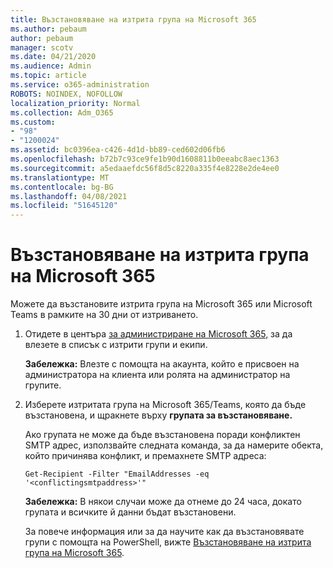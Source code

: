 ```yaml
---
title: Възстановяване на изтрита група на Microsoft 365
ms.author: pebaum
author: pebaum
manager: scotv
ms.date: 04/21/2020
ms.audience: Admin
ms.topic: article
ms.service: o365-administration
ROBOTS: NOINDEX, NOFOLLOW
localization_priority: Normal
ms.collection: Adm_O365
ms.custom:
- "98"
- "1200024"
ms.assetid: bc0396ea-c426-4d1d-bb89-ced602d06fb6
ms.openlocfilehash: b72b7c93ce9fe1b90d1608811b0eeabc8aec1363
ms.sourcegitcommit: a5edaaefdc56f8d5c8220a335f4e8228e2de4ee0
ms.translationtype: MT
ms.contentlocale: bg-BG
ms.lasthandoff: 04/08/2021
ms.locfileid: "51645120"
---
```

# <a name="restore-a-deleted-microsoft-365-group"></a>Възстановяване на изтрита група на Microsoft 365

Можете да възстановите изтрита група на Microsoft 365 или Microsoft Teams в рамките на 30 дни от изтриването.

1. Отидете в центъра [за администриране на Microsoft 365,](https://aka.ms/RestoreDeletedGroup) за да влезете в списък с изтрити групи и екипи.

    **Забележка:** Влезте с помощта на акаунта, който е присвоен на администратора на клиента или ролята на администратор на групите.

1. Изберете изтритата група на Microsoft 365/Teams, която да бъде възстановена, и щракнете върху **групата за възстановяване.**

    Ако групата не може да бъде възстановена поради конфликтен SMTP адрес, използвайте следната команда, за да намерите обекта, който причинява конфликт, и премахнете SMTP адреса:

    `Get-Recipient -Filter "EmailAddresses -eq '<conflictingsmtpaddress>'"`

    **Забележка:** В някои случаи може да отнеме до 24 часа, докато групата и всичките й данни бъдат възстановени.

    За повече информация или за да научите как да възстановявате групи с помощта на PowerShell, вижте [Възстановяване на изтрита група на Microsoft 365](https://go.microsoft.com/fwlink/?linkid=867802).